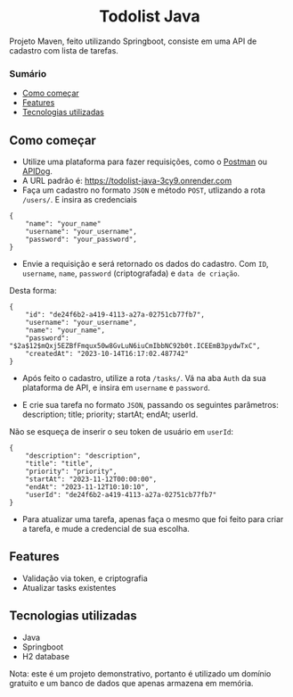 <h1 align="center">Todolist Java</h1>

Projeto Maven, feito utilizando Springboot, consiste em uma API de cadastro com lista de tarefas.

### Sumário
- [Como começar](#como-começar)
- [Features](#features)
- [Tecnologias utilizadas](#tecnologias-utilizadas)

## Como começar

* Utilize uma plataforma para fazer requisições, como o [Postman](https://www.postman.com) ou [APIDog](https://apidog.com/?utm_source=google_search&utm_medium=g&utm_campaign=18544428894&utm_content=153517438552&utm_term=apidog&gad=1&gclid=CjwKCAjw-KipBhBtEiwAWjgwrDGW3LOJOzo7sHEut6kaW9wXcKOh_U_DZoSVMImBJoHvZkzunzeC2xoCvN4QAvD_BwE).
* A URL padrão é: https://todolist-java-3cy9.onrender.com
* Faça um cadastro no formato `JSON` e método `POST`, utlizando a rota `/users/`. E insira as credenciais
```
{
    "name": "your_name"
    "username": "your_username",
    "password": "your_password",
}
```
* Envie a requisição e será retornado os dados do cadastro. Com `ID`, `username`, `name`, `password` (criptografada) e `data de criação`.

Desta forma:
```
{
    "id": "de24f6b2-a419-4113-a27a-02751cb77fb7",
    "username": "your_username",
    "name": "your_name",
    "password": "$2a$12$mQxj5EZBfFmqux50w8GvLuN6iuCmIbbNC92b0t.ICEEmB3pydwTxC",
    "createdAt": "2023-10-14T16:17:02.487742"
}
```
* Após feito o cadastro, utilize a rota `/tasks/`. Vá na aba `Auth` da sua plataforma de API, e insira em `username` e `password`.
  
* E crie sua tarefa no formato `JSON`, passando os seguintes parâmetros: description; title; priority; startAt; endAt; userId.
 
Não se esqueça de inserir o seu token de usuário em `userId`:
```
{
    "description": "description",
    "title": "title",
    "priority": "priority",
    "startAt": "2023-11-12T00:00:00",
    "endAt": "2023-11-12T10:10:10",
    "userId": "de24f6b2-a419-4113-a27a-02751cb77fb7"
}
```
* Para atualizar uma tarefa, apenas faça o mesmo que foi feito para criar a tarefa, e mude a credencial de sua escolha.

## Features

* Validação via token, e criptografia
* Atualizar tasks existentes

## Tecnologias utilizadas

* Java
* Springboot
* H2 database

Nota: este é um projeto demonstrativo, portanto é utilizado um domínio gratuito e um banco de dados que apenas armazena em memória.